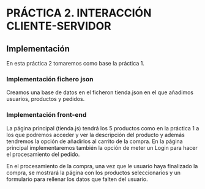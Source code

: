  # PRÁCTICA 2. INTERACCIÓN CLIENTE-SERVIDOR

## Implementación
En esta práctica 2 tomaremos como base la práctica 1.

### Implementación fichero json
Creamos una base de datos en el ficheron tienda.json en el que añadimos usuarios, productos y pedidos. 

### Implementación front-end
La página principal (tienda.js) tendrá los 5 productos como en la práctica 1 a los que podremos acceder y ver la descripción del producto y además tendremos la opción de añadirlos al carrito de la compra. 
En la página principal implementaremos también la opción de meter un Login para hacer el procesamiento del pedido. 

En el procesamiento de la compra, una vez que le usuario haya finalizado la compra, se mostrará la página con los productos seleccionarios y un formulario para rellenar los datos que falten del usuario. 

